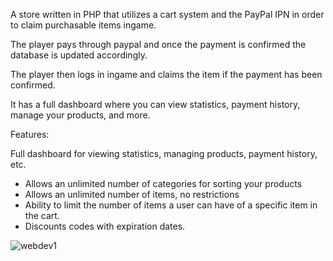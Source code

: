 A store written in PHP that utilizes a cart system and the PayPal IPN in order to claim purchasable items ingame.

The player pays through paypal and once the payment is confirmed the database is updated accordingly.

The player then logs in ingame and claims the item if the payment has been confirmed.



It has a full dashboard where you can view statistics, payment history, manage your products, and more.


Features:

Full dashboard for viewing statistics, managing products, payment history, etc.
* Allows an unlimited number of categories for sorting your products
* Allows an unlimited number of items, no restrictions
* Ability to limit the number of items a user can have of a specific item in the cart.
* Discounts codes with expiration dates.



![webdev1](https://user-images.githubusercontent.com/78560906/177886619-a29e38ba-bbf3-49d3-b3b5-ffd08f8a7b92.png)
